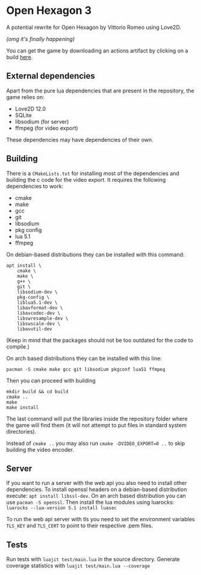 # Open Hexagon 3

A potential rewrite for Open Hexagon by Vittorio Romeo using Love2D.

*(omg it's finally happening)*

You can get the game by downloading an actions artifact by clicking on a build [here](https://github.com/Open-Hexagon/oh3/actions).

## External dependencies
Apart from the pure lua dependencies that are present in the repository, the game relies on:
- Love2D 12.0 
- SQLite
- libsodium (for server)
- ffmpeg (for video export)

These dependencies may have dependencies of their own.

## Building
There is a `CMakeLists.txt` for installing most of the dependencies and building the c code for the video export. It requires the following dependencies to work:
- cmake
- make
- gcc
- git
- libsodium
- pkg config
- lua 5.1
- ffmpeg

On debian-based distributions they can be installed with this command:
```
apt install \
    cmake \
    make \
    g++ \
    git \
    libsodium-dev \
    pkg-config \
    liblua5.1-dev \
    libavformat-dev \
    libavcodec-dev \
    libswresample-dev \
    libswscale-dev \
    libavutil-dev
```
(Keep in mind that the packages should not be too outdated for the code to compile.)

On arch based distributions they can be installed with this line:
```
pacman -S cmake make gcc git libsodium pkgconf lua51 ffmpeg
```
Then you can proceed with building
```
mkdir build && cd build
cmake ..
make
make install
```
The last command will put the libraries inside the repository folder where the game will find them (it will not attempt to put files in standard system directories).

Instead of `cmake ..` you may also run `cmake -DVIDEO_EXPORT=0 ..` to skip building the video encoder.

## Server
If you want to run a server with the web api you also need to install other dependencies.
To install openssl headers on a debian-based distribution execute: `apt install libssl-dev`.
On an arch based distribution you can use `pacman -S openssl`.
Then install the lua modules using luarocks: `luarocks --lua-version 5.1 install luasec`

To run the web api server with tls you need to set the environment variables `TLS_KEY` and `TLS_CERT` to point to their respective .pem files.

## Tests
Run tests with `luajit test/main.lua` in the source directory.
Generate coverage statistics with `luajit test/main.lua --coverage`
